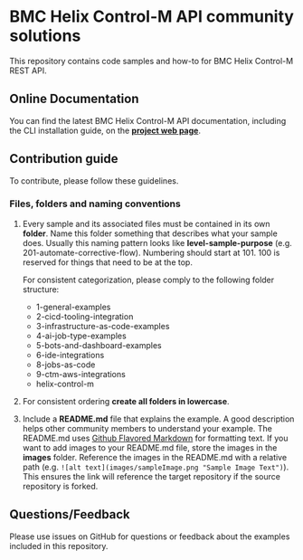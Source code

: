 # BMC Helix Control-M API community solutions

This repository contains code samples and how-to for BMC Helix Control-M REST API.  

## Online Documentation
You can find the latest BMC Helix Control-M API documentation, including the CLI installation guide, on the [**project web page**](https://docs.bmc.com/docs/saas-api/control-m-saas-automation-api-home-941878993.html).

## Contribution guide
To contribute, please follow these guidelines.

### Files, folders and naming conventions
1. Every sample and its associated files must be contained in its own **folder**. Name this folder something that describes what your sample does. Usually this naming pattern looks like **level-sample-purpose** (e.g. 201-automate-corrective-flow). Numbering should start at 101. 100 is reserved for things that need to be at the top.

      For consistent categorization, please comply to the following folder structure:
      + 1-general-examples
      + 2-cicd-tooling-integration
      + 3-infrastructure-as-code-examples
      + 4-ai-job-type-examples
      + 5-bots-and-dashboard-examples
      + 6-ide-integrations
      + 8-jobs-as-code
      + 9-ctm-aws-integrations
      + helix-control-m

2. For consistent ordering **create all folders in lowercase**.

3. Include a **README.md** file that explains the example. A good description helps other community members to understand your example. The README.md uses [Github Flavored Markdown](https://guides.github.com/features/mastering-markdown/) for formatting text. If you want to add images to your README.md file, store the images in the **images** folder. Reference the images in the README.md with a relative path (e.g. `![alt text](images/sampleImage.png "Sample Image Text")`). This ensures the link will reference the target repository if the source repository is forked.

## Questions/Feedback
Please use issues on GitHub for questions or feedback about the examples included in this repository.

